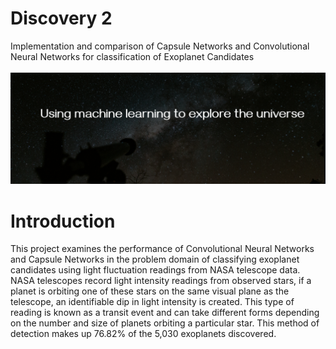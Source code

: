 # Discovery 2

Implementation and comparison of Capsule Networks and Convolutional Neural Networks for classification of Exoplanet Candidates<br>
<br>
![Cover picture](https://github.com/Jon-Flan/Discovery2/blob/main/pictures/githubcover.PNG)

# Introduction 
This project examines the performance of Convolutional Neural Networks and Capsule Networks in the problem domain of classifying exoplanet candidates using light fluctuation readings from NASA telescope data. NASA telescopes record light intensity readings from observed stars, if a planet is orbiting one of these stars on the same visual plane as the telescope, an identifiable dip in light intensity is created. This type of reading is known as a transit event and can take different forms depending on the number and size of planets orbiting a particular star. This method of detection makes up 76.82% of the 5,030 exoplanets discovered.

